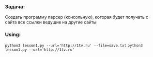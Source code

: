 ### Задача:
Создать программу парсер (консольную), которая будет получать с сайта все ссылки ведущие на другие сайты

### Using:
```python3 lesson1.py --url='http://1tv.ru' --file=save.txt```
```python3 lesson1.py --url='http://1tv.ru'```